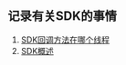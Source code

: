 ## 记录有关SDK的事情 

1. [SDK回调方法在哪个线程](https://github.com/Ni2014/SDKArticle/blob/master/app/src/main/java/notes/SDK回调方法在哪个线程.md)
2. [SDK概述](https://github.com/Ni2014/SDKArticle/blob/master/app/src/main/java/notes/SDK概述.md)
